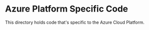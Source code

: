# Azure Platform Specific Code
This directory holds code that's specific to the Azure Cloud Platform.